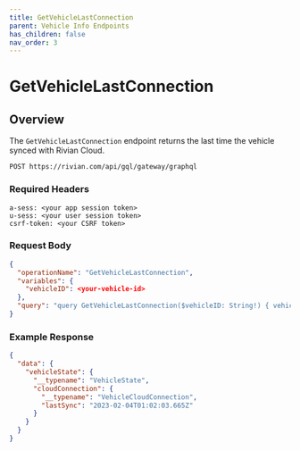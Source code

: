 ```yaml
---
title: GetVehicleLastConnection
parent: Vehicle Info Endpoints
has_children: false
nav_order: 3
---
```


# GetVehicleLastConnection

## Overview

The `GetVehicleLastConnection` endpoint returns the last time the vehicle synced with Rivian Cloud.

`POST https://rivian.com/api/gql/gateway/graphql`

### Required Headers

```text
a-sess: <your app session token>
u-sess: <your user session token>
csrf-token: <your CSRF token>
```

### Request Body

```json
{
  "operationName": "GetVehicleLastConnection",
  "variables": {
    "vehicleID": <your-vehicle-id>
  },
  "query": "query GetVehicleLastConnection($vehicleID: String!) { vehicleState(id: $vehicleID) { __typename cloudConnection { __typename lastSync } } }"
}
```

### Example Response

```json
{
  "data": {
    "vehicleState": {
      "__typename": "VehicleState",
      "cloudConnection": {
        "__typename": "VehicleCloudConnection",
        "lastSync": "2023-02-04T01:02:03.665Z"
      }
    }
  }
}
```
